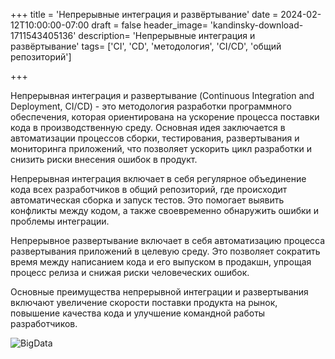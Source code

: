 +++
title = 'Непрерывные интеграция и развёртывание'
date = 2024-02-12T10:00:00-07:00
draft = false
header_image= 'kandinsky-download-1711543405136'
description= 'Непрерывные интеграция и развёртывание'
tags= ['CI', 'CD', 'методология', 'CI/CD', 'общий репозиторий']

+++

Непрерывная интеграция и развертывание (Continuous Integration and Deployment, CI/CD) - это методология разработки программного обеспечения, которая ориентирована на ускорение процесса поставки кода в производственную среду. Основная идея заключается в автоматизации процессов сборки, тестирования, развертывания и мониторинга приложений, что позволяет ускорить цикл разработки и снизить риски внесения ошибок в продукт.

Непрерывная интеграция включает в себя регулярное объединение кода всех разработчиков в общий репозиторий, где происходит автоматическая сборка и запуск тестов. Это помогает выявить конфликты между кодом, а также своевременно обнаружить ошибки и проблемы интеграции.

Непрерывное развертывание включает в себя автоматизацию процесса развертывания приложений в целевую среду. Это позволяет сократить время между написанием кода и его выпуском в продакшн, упрощая процесс релиза и снижая риски человеческих ошибок.

Основные преимущества непрерывной интеграции и развертывания включают увеличение скорости поставки продукта на рынок, повышение качества кода и улучшение командной работы разработчиков.

![BigData](kandinsky-download-1711543405136.png)
